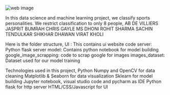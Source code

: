 ![web image](https://github.com/AreenJain/SportsPlayerFaceRecognition/assets/132453646/f7342ec8-e558-457f-8b2a-d800229f3385)

In this data science and machine learning project, we classify sports personalities. We restrict classification to only 8 people,
AB DE VILLIERS
JASPRIT BUMRAH
CHRIS GAYLE
MS DHONI
ROHIT SHARMA
SACHIN TENDULKAR
SHIKHAR DHAWAN
VIRAT KHOLI


Here is the folder structure,
UI : This contains ui website code
server: Python flask server
model: Contains python notebook for model building
google_image_scrapping: code to scrap google for images
images_dataset: Dataset used for our model training

Technologies used in this project,
Python
Numpy and OpenCV for data cleaning
Matplotlib & Seaborn for data visualization
Sklearn for model building
Jupyter notebook, visual studio code and pycharm as IDE
Python flask for http server
HTML/CSS/Javascript for UI
